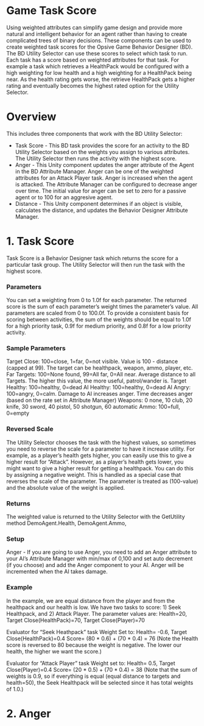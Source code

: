 # Game Task Score
Using weighted attributes can simplify game design and provide more natural and intelligent behavior for an agent rather than having to create complicated trees of binary decisions. These components can be used to create weighted task scores for the Opsive Game Behavior Designer (BD).  The BD Utility Selector can use these scores to select which task to run.  Each task has a score based on weighted attributes for that task.   For example a task which retrieves a HealthPack would be configured with a high weighting for low health and a high weighting for a HealthPack being near.  As the health rating gets worse, the retrieve HealthPack gets a higher rating and eventually becomes the highest rated option for the Utility Selector.  

# Overview

This includes three components that work with the BD Utility Selector:

- Task Score - This BD task provides the score for an activity to the BD Utility Selector based on the weights you assign to various attributes. The Utility Selector then runs the activity with the highest score.
- Anger - This Unity component updates the anger attribute of the Agent in the BD Attribute Manager.  Anger can be one of the weighted attributes for an Attack Player task.  Anger is increased when the agent is attacked.  The Attribute Manager can be configured to decrease anger over time.  The initial value for anger can be set to zero for a passive agent or to 100 for an aggresive agent.  
- Distance - This Unity component determines if an object is visible, calculates the distance, and updates the Behavior Designer Attribute Manager.

# 1. Task Score

Task Score is a Behavior Designer task which returns the score for a particular task group.  The Utility Selector will then run the task with the highest score.  

### Parameters
You can set a weighting from 0 to 1.0f for each parameter.  The returned score is the sum of each parameter’s weight times the parameter’s value.  All parameters are scaled from 0 to 100.0f.  To provide a consistent basis for scoring between activities, the sum of the weights should be equal to 1.0f for a high priority task, 0.9f for medium priority, and 0.8f for a low priority activity.

### Sample Parameters
Target Close:  100=close, 1=far, 0=not visible. Value is 100 - distance (capped at 99).  The target can be healthpack, weapon, ammo, player, etc.
Far Targets:  100=None found, 99=All far, 0=All near.  Average distance to all Targets.  The higher this value, the more useful, patrol/wander is.
Target Healthy: 100=healthy, 0=dead
AI Healthy: 100=healthy, 0=dead
AI Angry: 100=angry, 0=calm.  Damage to AI increases anger.  Time decreases anger (based on the rate set in Attribute Manager)
Weapons: 0 none, 10 club, 20 knife, 30 sword, 40 pistol, 50 shotgun, 60 automatic 
Ammo:  100=full, 0=empty

### Reversed Scale
The Utility Selector chooses the task with the highest values, so sometimes you need to reverse the scale for  a parameter to have it increase utility.  For example, as a player’s health gets higher, you can easily use this to give a higher result for “Attack”.  However, as a player’s health gets lower, you might want to give a higher result for getting a healthpack.  You can do this by assigning a negative weight.  This is handled as a special case that reverses the scale of the parameter. The parameter is treated as (100-value) and the absolute value of the weight is applied. 

### Returns
The weighted value is returned to the Utility Selector with the GetUtility method
DemoAgent.Health, DemoAgent.Ammo, 

### Setup
Anger - If you are going to use Anger, you need to add an Anger attribute to your AI’s Attribute Manager with min/max of 0,100 and set auto decrement (if you choose) and add the Anger component to your AI.  Anger will be incremented when the AI takes damage.

### Example

In the example, we are equal distance from the player and from the healthpack and our health is low.  We have two tasks to score:  1) Seek Healthpack, and 2) Attack Player.  The parameter values are:
Health=20, Target Close(HealthPack)=70, Target Close(Player)=70

Evaluator for “Seek Heathpack” task
Weight Set to:  Health= -0.6, Target Close(HealthPack)=0.4
Score= (80 * 0.6) + (70 * 0.4) = 76  (Note the Health score is reversed to 80 because the weight is negative.  The lower our health, the higher we want the score.)

Evaluator for “Attack Player” task
Weight set to:  Health= 0.5, Target Close(Player)=0.4
Score= (20 * 0.5) + (70 * 0.4) = 38  (Note that the sum of weights is 0.9, so if everything is equal (equal distance to targets and health=50), the Seek Healthpack will be selected since it has total weights of 1.0.)

# 2. Anger

